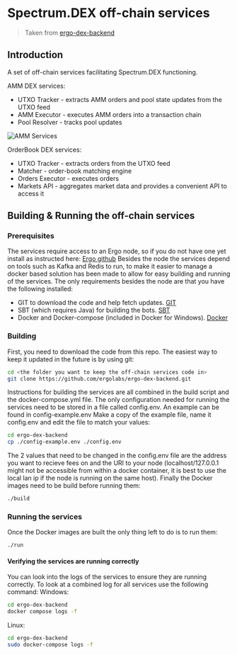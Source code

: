# Spectrum.DEX off-chain services

> Taken from [ergo-dex-backend](https://github.com/spectrum-finance/ergo-dex-backend)


## Introduction

A set of off-chain services facilitating Spectrum.DEX functioning.

AMM DEX services:

 - UTXO Tracker - extracts AMM orders and pool state updates from the UTXO feed
 - AMM Executor - executes AMM orders into a transaction chain
 - Pool Resolver - tracks pool updates

![AMM Services](../../assets/img/AMM_Backend.png)

OrderBook DEX services:

 - UTXO Tracker - extracts orders from the UTXO feed
 - Matcher - order-book matching engine
 - Orders Executor - executes orders
 - Markets API - aggregates market data and provides a convenient API to access it

## Building & Running the off-chain services

### Prerequisites
The services require access to an Ergo node, so if you do not have one yet install as instructed here: [Ergo github](https://github.com/ergoplatform/ergo)
Besides the node the services depend on tools such as Kafka and Redis to run, to make it easier to manage a docker based solution has been made to allow for easy building and running of the services.
The only requirements besides the node are that you have the following installed:
 - GIT to download the code and help fetch updates. [GIT](https://git-scm.com/)
 - SBT (which requires Java) for building the bots. [SBT](https://www.scala-sbt.org/index.html)
 - Docker and Docker-compose (included in Docker for Windows). [Docker](https://www.docker.com/get-started)

### Building
First, you need to download the code from this repo. The easiest way to keep it updated in the future is by using git:

```bash
cd <the folder you want to keep the off-chain services code in>
git clone https://github.com/ergolabs/ergo-dex-backend.git
```
Instructions for building the services are all combined in the build script and the docker-compose.yml file. The only configuration needed for running the services need to be stored in a file called config.env. An example can be found in config-example.env
Make a copy of the example file, name it config.env and edit the file to match your values:
```bash
cd ergo-dex-backend
cp ./config-example.env ./config.env
```
The 2 values that need to be changed in the config.env file are the address you want to recieve fees on and the URI to your node (localhost/127.0.0.1 might not be accessible from within a docker container, it is best to use the local lan ip if the node is running on the same host).
Finally the Docker images need to be build before running them:
```bash
./build
```
### Running the services
Once the Docker images are built the only thing left to do is to run them:
```bash
./run
```
#### Verifying the services are running correctly
You can look into the logs of the services to ensure they are running correctly. To look at a combined log for all services use the following command:
Windows:
```bash
cd ergo-dex-backend
docker compose logs -f
```
Linux:
```bash
cd ergo-dex-backend
sudo docker-compose logs -f
```
